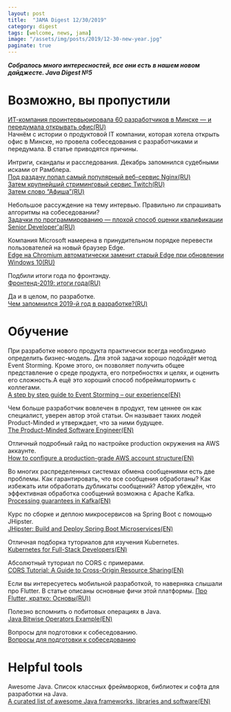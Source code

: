 ```yaml
---
layout: post
title:  "JAMA Digest 12/30/2019"
category: digest
tags: [welcome, news, jama]
image: "/assets/img/posts/2019/12-30-new-year.jpg"
paginate: true
---
```

***Собралось много интересностей, все они есть в нашем новом дайджесте. Java Digest №5***

# Возможно, вы пропустили

[ИТ-компания проинтервьюировала 60 разработчиков в Минске — и передумала открывать офис(RU)](https://dev.by/news/peredumali)  
Начнём с истории о продуктовой IT компании, которая хотела открыть офис в Минске, но провела собеседования с разработчиками и передумала. В статье приводятся причины.  

Интриги, скандалы и расследования. Декабрь запомнился судебными исками от Рамблера.  
[Под раздачу попал самый популярный веб-сервис Nginx(RU)](https://vc.ru/legal/97058-rambler-group-zayavila-o-narushenii-ee-prav-na-kod-nginx-neskolko-istochnikov-rasskazali-ob-obyskah-v-ofise-razrabotchika)  
[Затем крупнейший стриминговый сервис Twitch(RU)](https://habr.com/ru/news/t/480450/)  
[Затем слово “Афиша”(RU)](https://habr.com/ru/news/t/481308/)  

Небольшое рассуждение на тему интервью. Правильно ли спрашивать алгоритмы на собеседовании?  
[Задачки по программированию — плохой способ оценки квалификации Senior Developer'а(RU)](https://habr.com/ru/post/481738/)  

Компания Microsoft намерена в принудительном порядке перевести пользователей на новый браузер Edge.  
[Edge на Chromium автоматически заменит старый Edge при обновлении Windows 10(RU)](https://m.habr.com/ru/news/t/480916/)  

Подбили итоги года по фронтэнду.  
[Фронтенд-2019: итоги года(RU)](https://habr.com/ru/company/ruvds/blog/481576/)  

Да и в целом, по разработке.  
[Чем запомнился 2019-й год в разработке?(RU)](https://habr.com/ru/post/481916/)  

# Обучение

При разработке нового продукта практически всегда необходимо определить бизнес-модель. Для этой задачи хорошо подойдёт метод Event Storming. Кроме этого, он позволяет получить общее представление о среде продукта, его потребностях и целях, и оценить его сложность.А ещё это хороший способ побреймштормить с коллегами.  
[A step by step guide to Event Storming – our experience(EN)](https://www.boldare.com/blog/event-storming-guide/)

Чем больше разработчик вовлечен в продукт, тем ценнее он как специалист, уверен автор этой статьи. Он называет таких людей Product-Minded и утверждает, что за ними будущее.  
[The Product-Minded Software Engineer(EN)](https://blog.pragmaticengineer.com/the-product-minded-engineer/#tips-to-become-a-more-product-minded-engineer)

Отличный подробный гайд по настройке production окружения на AWS аккаунте.  
[How to configure a production-grade AWS account structure(EN)](https://gruntwork.io/guides/foundations/how-to-configure-production-grade-aws-account-structure/#what-is-an-aws-account-structure)

Во многих распределенных системах обмена сообщениями есть две проблемы. Как гарантировать, что все сообщения обработаны? Как избежать или обработать дубликаты сообщений? Автор убеждён, что эффективная обработка сообщений возможна с Apache Kafka.  
[Processing guarantees in Kafka(EN)](https://medium.com/@andy.bryant/processing-guarantees-in-kafka-12dd2e30be0e)

Курс по сборке и деплою микросервисов на Spring Boot с помощью JHipster.  
[JHipster: Build and Deploy Spring Boot Microservices(EN)](https://www.linkedin.com/learning/jhipster-build-and-deploy-spring-boot-microservices)

Отличная подборка туториалов для изучения Kubernetes.  
[Kubernetes for Full-Stack Developers(EN)](https://www.digitalocean.com/community/curriculums/kubernetes-for-full-stack-developers)

Абсолютный туториал по CORS с примерами.  
[CORS Tutorial: A Guide to Cross-Origin Resource Sharing(EN)](https://auth0.com/blog/cors-tutorial-a-guide-to-cross-origin-resource-sharing/)

Если вы интересуетесь мобильной разработкой, то наверняка слышали про Flutter. В статье описаны основные фичи этой платформы. 
[Про Flutter, кратко: Основы(RU))](https://habr.com/ru/post/430918/)

Полезно вспомнить о побитовых операциях в Java.  
[Java Bitwise Operators Example(EN)](https://examples.javacodegeeks.com/java-bitwise-operators-example/)

Вопросы для подготовки к собеседованию.  
[Вопросы для подготовки к собеседованию](https://www.javacodegeeks.com/2019/12/java-interview-prep-15-java-interview-questions.html)

# Helpful tools

Awesome Java. Список классных фреймворков, библиотек и софта для разработки на Java.  
[A curated list of awesome Java frameworks, libraries and software(EN)](https://github.com/akullpp/awesome-java) 





